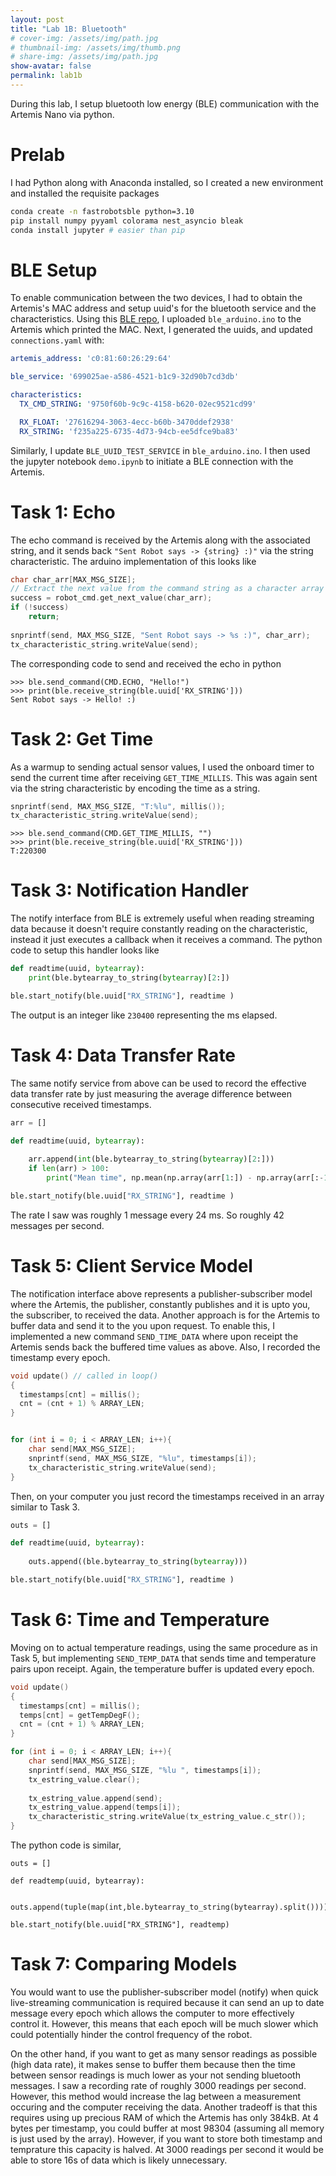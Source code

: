 ```yaml
---
layout: post
title: "Lab 1B: Bluetooth"
# cover-img: /assets/img/path.jpg
# thumbnail-img: /assets/img/thumb.png
# share-img: /assets/img/path.jpg
show-avatar: false
permalink: lab1b
---
```

During this lab, I setup bluetooth low energy (BLE) communication with the Artemis Nano via python. 

# Prelab 
I had Python along with Anaconda installed, so I created a new environment and installed the requisite packages
```bash
conda create -n fastrobotsble python=3.10
pip install numpy pyyaml colorama nest_asyncio bleak
conda install jupyter # easier than pip
```
# BLE Setup
To enable communication between the two devices, I had to obtain the Artemis's MAC address and setup uuid's for the bluetooth service 
and the characteristics. Using this [BLE repo](https://fastrobotscornell.github.io/FastRobots-2024/labs/ble_robot-1.1.zip), I 
uploaded `ble_arduino.ino` to the Artemis which printed the MAC. Next, I generated the uuids, and updated `connections.yaml` with: 
```yaml
artemis_address: 'c0:81:60:26:29:64'

ble_service: '699025ae-a586-4521-b1c9-32d90b7cd3db'

characteristics:
  TX_CMD_STRING: '9750f60b-9c9c-4158-b620-02ec9521cd99'

  RX_FLOAT: '27616294-3063-4ecc-b60b-3470ddef2938'
  RX_STRING: 'f235a225-6735-4d73-94cb-ee5dfce9ba83'
```
Similarly, I update `BLE_UUID_TEST_SERVICE` in `ble_arduino.ino`. I then used the jupyter notebook `demo.ipynb` to initiate a BLE connection
with the Artemis.

# Task 1: Echo
The echo command is received by the Artemis along with the associated string, and it sends back `"Sent Robot says -> {string} :)"` via the string characteristic. The arduino implementation 
of this looks like
```c++
char char_arr[MAX_MSG_SIZE];
// Extract the next value from the command string as a character array
success = robot_cmd.get_next_value(char_arr);
if (!success)
    return;
    
snprintf(send, MAX_MSG_SIZE, "Sent Robot says -> %s :)", char_arr);
tx_characteristic_string.writeValue(send);
```

The corresponding code to send and received the echo in python
```
>>> ble.send_command(CMD.ECHO, "Hello!")
>>> print(ble.receive_string(ble.uuid['RX_STRING']))
Sent Robot says -> Hello! :)
```

# Task 2: Get Time
As a warmup to sending actual sensor values, I used the onboard timer to send the current time after receiving `GET_TIME_MILLIS`. This was again sent via 
the string characteristic by encoding the time as a string. 

```cpp
snprintf(send, MAX_MSG_SIZE, "T:%lu", millis());
tx_characteristic_string.writeValue(send);
```

```
>>> ble.send_command(CMD.GET_TIME_MILLIS, "")
>>> print(ble.receive_string(ble.uuid['RX_STRING']))
T:220300
```

# Task 3: Notification Handler
The notify interface from BLE is extremely useful when reading streaming data because it doesn't require constantly reading on the characteristic, instead it 
just executes a callback when it receives a command. The python code to setup this handler looks like

```python
def readtime(uuid, bytearray):
    print(ble.bytearray_to_string(bytearray)[2:])

ble.start_notify(ble.uuid["RX_STRING"], readtime )
```
The output is an integer like `230400` representing the ms elapsed. 

# Task 4: Data Transfer Rate
The same notify service from above can be used to record the effective data transfer rate by just measuring the average difference between 
consecutive received timestamps. 

```python
arr = []

def readtime(uuid, bytearray):
    
    arr.append(int(ble.bytearray_to_string(bytearray)[2:]))
    if len(arr) > 100:
        print("Mean time", np.mean(np.array(arr[1:]) - np.array(arr[:-1])))

ble.start_notify(ble.uuid["RX_STRING"], readtime )
```
The rate I saw was roughly 1 message every 24 ms. So roughly 42 messages per second. 

# Task 5: Client Service Model
The notification interface above represents a publisher-subscriber model where the Artemis, the publisher, constantly publishes
and it is upto you, the subscriber, to received the data. Another approach is for the Artemis to buffer data and send it to the you 
upon request. To enable this, I implemented a new command `SEND_TIME_DATA` where upon receipt the Artemis sends back the buffered time 
values as above. Also, I recorded the timestamp every epoch. 

```cpp
void update() // called in loop()
{
  timestamps[cnt] = millis();
  cnt = (cnt + 1) % ARRAY_LEN;
}


for (int i = 0; i < ARRAY_LEN; i++){
    char send[MAX_MSG_SIZE];
    snprintf(send, MAX_MSG_SIZE, "%lu", timestamps[i]);
    tx_characteristic_string.writeValue(send);
}
```

Then, on your computer you just record the timestamps received in an array similar to Task 3. 

```python
outs = []

def readtime(uuid, bytearray):
    
    outs.append((ble.bytearray_to_string(bytearray)))

ble.start_notify(ble.uuid["RX_STRING"], readtime )
```

# Task 6: Time and Temperature
Moving on to actual temperature readings, using the same procedure as in Task 5, but implementing `SEND_TEMP_DATA` that sends time and temperature 
pairs upon receipt. Again, the temperature buffer is updated every epoch. 

```cpp
void update()
{
  timestamps[cnt] = millis();
  temps[cnt] = getTempDegF();
  cnt = (cnt + 1) % ARRAY_LEN;
}

for (int i = 0; i < ARRAY_LEN; i++){
    char send[MAX_MSG_SIZE];
    snprintf(send, MAX_MSG_SIZE, "%lu ", timestamps[i]);
    tx_estring_value.clear();
    
    tx_estring_value.append(send);
    tx_estring_value.append(temps[i]);
    tx_characteristic_string.writeValue(tx_estring_value.c_str());
}
```

The python code is similar, 
```
outs = []

def readtemp(uuid, bytearray):
    
    outs.append(tuple(map(int,ble.bytearray_to_string(bytearray).split())))

ble.start_notify(ble.uuid["RX_STRING"], readtemp)
```

# Task 7: Comparing Models
You would want to use the publisher-subscriber model (notify) when quick live-streaming communication is required because it can send an up to date message every epoch which allows the computer to more effectively control it. However, this means that each epoch will be much slower which could potentially hinder the control frequency of the robot. 

On the other hand, if you want to get as many sensor readings as possible (high data rate), it makes sense to buffer them because then the time between sensor readings is much lower as your not sending bluetooth messages. I saw a recording rate of roughly 3000 readings per second. However, this method would increase the lag between a measurement occuring and the computer receiving the data. Another tradeoff is that this requires using up precious RAM of which the Artemis has only 384kB. At 4 bytes 
per timestamp, you could buffer at most 98304 (assuming all memory is just used by the array). However, if you want to store both timestamp and temprature 
this capacity is halved. At 3000 readings per second it would be able to store 16s of data which is likely unnecessary. 